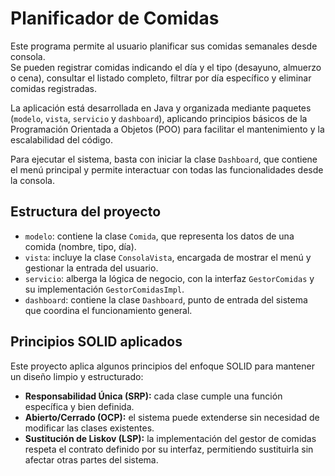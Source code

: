 # Planificador de Comidas

Este programa permite al usuario planificar sus comidas semanales desde consola.  
Se pueden registrar comidas indicando el día y el tipo (desayuno, almuerzo o cena), consultar el listado completo, filtrar por día específico y eliminar comidas registradas.

La aplicación está desarrollada en Java y organizada mediante paquetes (`modelo`, `vista`, `servicio` y `dashboard`), aplicando principios básicos de la Programación Orientada a Objetos (POO) para facilitar el mantenimiento y la escalabilidad del código.

Para ejecutar el sistema, basta con iniciar la clase `Dashboard`, que contiene el menú principal y permite interactuar con todas las funcionalidades desde la consola.

## Estructura del proyecto

- `modelo`: contiene la clase `Comida`, que representa los datos de una comida (nombre, tipo, día).
- `vista`: incluye la clase `ConsolaVista`, encargada de mostrar el menú y gestionar la entrada del usuario.
- `servicio`: alberga la lógica de negocio, con la interfaz `GestorComidas` y su implementación `GestorComidasImpl`.
- `dashboard`: contiene la clase `Dashboard`, punto de entrada del sistema que coordina el funcionamiento general.

## Principios SOLID aplicados

Este proyecto aplica algunos principios del enfoque SOLID para mantener un diseño limpio y estructurado:

- **Responsabilidad Única (SRP):** cada clase cumple una función específica y bien definida.
- **Abierto/Cerrado (OCP):** el sistema puede extenderse sin necesidad de modificar las clases existentes.
- **Sustitución de Liskov (LSP):** la implementación del gestor de comidas respeta el contrato definido por su interfaz, permitiendo sustituirla sin afectar otras partes del sistema.
